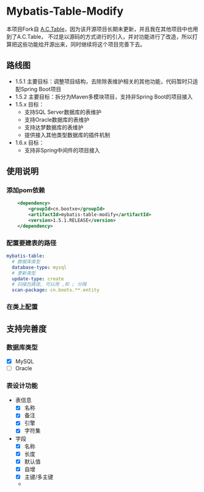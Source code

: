 # Mybatis-Table-Modify

本项目Fork自 [A.C.Table](https://gitee.com/sunchenbin/mybatis-enhance)，因为该开源项目长期未更新，并且我在其他项目中也用到了A.C.Table，
不过是以源码的方式进行的引入，并对功能进行了改造，所以打算把这些功能给开源出来，同时继续将这个项目完善下去。

## 路线图
- 1.5.1 主要目标：调整项目结构，去除除表维护相关的其他功能，代码暂时只适配Spring Boot项目
- 1.5.2 主要目标：拆分为Maven多模块项目，支持非Spring Boot的项目接入
- 1.5.x 目标：
  - 支持SQL Server数据库的表维护
  - 支持Oracle数据库的表维护
  - 支持达梦数据库的表维护
  - 提供接入其他类型数据库的插件机制
- 1.6.x 目标：
  - 支持非Spring中间件的项目接入

## 使用说明
### 添加pom依赖
```xml
    <dependency>
        <groupId>cn.bootxe</groupId>
        <artifactId>mybatis-table-modify</artifactId>
        <version>1.5.1.RELEASE</version>
    </dependency>
```
### 配置要建表的路径
```yaml
mybatis-table:
  # 数据库类型
  database-type: mysql
  # 更新类型
  update-type: create
  # 扫描包路径, 可以用 ,和 ; 分隔
  scan-package: cn.bootx.**.entity
```
### 在类上配置

## 支持完善度
### 数据库类型
- [x] MySQL
- [ ] Oracle

### 表设计功能
- 表信息
  - [x] 名称 
  - [x] 备注
  - [x] 引擎
  - [x] 字符集
- 字段
  - [x] 名称
  - [x] 长度
  - [x] 默认值
  - [x] 自增
  - [x] 主键/多主键
  - 

